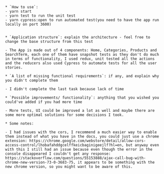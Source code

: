 

    * `How to use`: 
    - yarn start
    - yarn test to run the unit test
    - yarn cypress:open to run automated test(you need to have the app run locally on port 3600)
    
    
    * `Application structure`: explain the architecture - feel free to change the base structure from this test
    
    - The App is made out of 4 components: Home, Categories, Products and SearchTerm, each one of them have snapshot tests as they don't do much in terms of functionality, I used redux, unit tested all the actions and the reducers also used Cypress to automate tests for all the user stories.
    
    * `A list of missing functional requirements`: if any, and explain why you didn't complete them
    
    - I didn't complete the last task because lack of time
    
    * `Possible improvements/ functionality`: anything that you wished you could've added if you had more time
    
    - More tests, UI could be improved a lot as well and maybe there are some more optimal solutions for some decisions I took.
    
    * Some notes:
    
    - I had issues with the cors, I recommend a much easier way to enable them instead of what you have in the docs, you could just use a chrome extension: https://chrome.google.com/webstore/detail/allow-cors-access-control/lhobafahddgcelffkeicbaginigeejlf?hl=en, but anyway even with this I still had an issue because even though the error in the console disappeared I couldn't get any response: https://stackoverflow.com/questions/55153888/ajax-call-bug-with-chrome-new-version-73-0-3683-75, it appears to be something with the new chrome version, so you might want to be aware of this.
    

